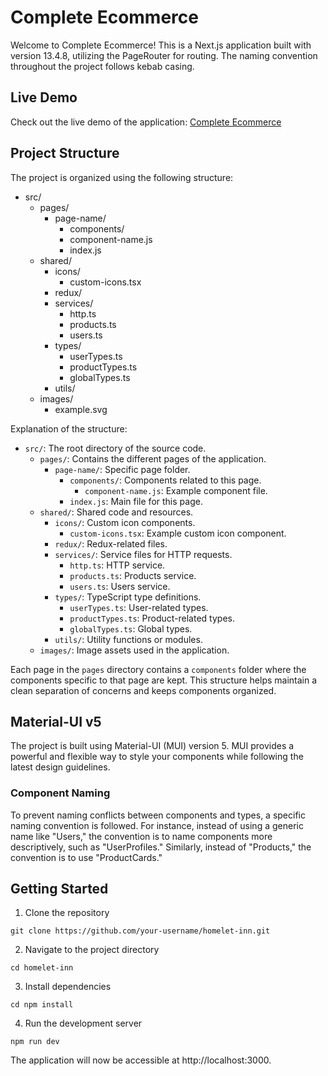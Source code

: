 # Complete Ecommerce

Welcome to Complete Ecommerce! This is a Next.js application built with version 13.4.8, utilizing the PageRouter for routing. The naming convention throughout the project follows kebab casing.

## Live Demo

Check out the live demo of the application: [Complete Ecommerce](https://homelet-inn.co.uk)

## Project Structure

The project is organized using the following structure:

- src/
    - pages/
        - page-name/
            - components/
            - component-name.js
            - index.js
    - shared/
        - icons/
            - custom-icons.tsx
        - redux/
        - services/
            - http.ts
            - products.ts
            - users.ts
        - types/
            - userTypes.ts
            - productTypes.ts
            - globalTypes.ts
        - utils/
    - images/
        - example.svg


Explanation of the structure:

- `src/`: The root directory of the source code.
  - `pages/`: Contains the different pages of the application.
    - `page-name/`: Specific page folder.
      - `components/`: Components related to this page.
        - `component-name.js`: Example component file.
      - `index.js`: Main file for this page.
  - `shared/`: Shared code and resources.
    - `icons/`: Custom icon components.
      - `custom-icons.tsx`: Example custom icon component.
    - `redux/`: Redux-related files.
    - `services/`: Service files for HTTP requests.
      - `http.ts`: HTTP service.
      - `products.ts`: Products service.
      - `users.ts`: Users service.
    - `types/`: TypeScript type definitions.
      - `userTypes.ts`: User-related types.
      - `productTypes.ts`: Product-related types.
      - `globalTypes.ts`: Global types.
    - `utils/`: Utility functions or modules.
  - `images/`: Image assets used in the application.


Each page in the `pages` directory contains a `components` folder where the components specific to that page are kept. This structure helps maintain a clean separation of concerns and keeps components organized.

## Material-UI v5

The project is built using Material-UI (MUI) version 5. MUI provides a powerful and flexible way to style your components while following the latest design guidelines.

### Component Naming

To prevent naming conflicts between components and types, a specific naming convention is followed. For instance, instead of using a generic name like "Users," the convention is to name components more descriptively, such as "UserProfiles." Similarly, instead of "Products," the convention is to use "ProductCards."

## Getting Started


1. Clone the repository

```
git clone https://github.com/your-username/homelet-inn.git
```

2. Navigate to the project directory

```
cd homelet-inn
```

3. Install dependencies

```
cd npm install
```

4. Run the development server

```
npm run dev
```

The application will now be accessible at http://localhost:3000.